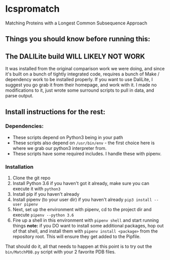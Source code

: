 # lcspromatch
Matching Proteins with a Longest Common Subsequence Approach

## Things you should know before running this:

## The DALILite build WILL LIKELY NOT WORK
It was installed from the original comparison work we were doing, and since it's
built on a bunch of tightly integrated code, requires a bunch of Make / dependency
work to be installed properly.  If you want to use DaliLite, I suggest you go grab it from their
homepage, and work with it.  I made no modifications to it, just wrote some surround scripts
to pull in data, and parse output.

## Install instructions for the rest:
### Dependencies:
* These scripts depend on Python3 being in your path
* These scripts also depend on `/usr/bin/env` - the first choice here is where we grab our python3 interpreter from.
* These scripts have some required includes.  I handle these with pipenv.

### Installation
1. Clone the git repo
1. Install Python 3.6 if you haven't got it already, make sure you can execute it with `python3`
1. Install pip if you haven't already
1. Install pipenv (to your user dir) if you haven't already `pip3 install --user pipenv`
1. Next, set up the environment with pipenv, cd to the project dir and execute `pipenv --python 3.6`
1. Fire up a shell in this environment with `pipenv shell` and start running things
**note:** if you DO want to install some additional packages, hop out of that shell, and install them with `pipenv install <package>` from the repository root.  This will ensure they get added to the Pipfile.

That should do it, all that needs to happen at this point is to try out the `bin/MatchPDB.py` script with your 2 favorite PDB files.
